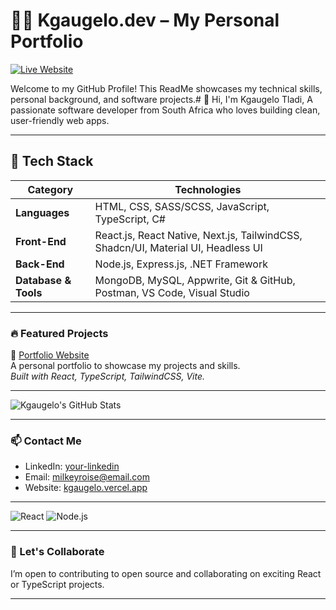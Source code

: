 # 👨‍💻 Kgaugelo.dev – My Personal Portfolio

[![Live Website](https://img.shields.io/badge/Live%20Site-kgaugelo.vercel.app-00C853?style=for-the-badge&logo=vercel&logoColor=white)](https://kgaugelo.vercel.app/)

Welcome to my GitHub Profile! This ReadMe showcases my technical skills, personal background, and software projects.# 👋 Hi, I'm Kgaugelo Tladi,
A passionate software developer from South Africa who loves building clean, user-friendly web apps.

---

## 🧩 Tech Stack

| **Category**    | **Technologies**                                                                 |
|-----------------|-----------------------------------------------------------------------------------|
| **Languages**   | HTML, CSS, SASS/SCSS, JavaScript, TypeScript, C#                                            |
| **Front-End**   | React.js, React Native, Next.js, TailwindCSS, Shadcn/UI, Material UI, Headless UI              |
| **Back-End**    | Node.js, Express.js, .NET Framework                                              |
| **Database & Tools** | MongoDB, MySQL, Appwrite, Git & GitHub, Postman, VS Code, Visual Studio     |

---

### 🔥 Featured Projects

🔗 [Portfolio Website](https://kgaugelo.vercel.app)  
A personal portfolio to showcase my projects and skills.  
_Built with React, TypeScript, TailwindCSS, Vite._

---

![Kgaugelo's GitHub Stats](https://github-readme-stats.vercel.app/api?username=Roise-s&show_icons=true&theme=radical)

---

### 📫 Contact Me
- LinkedIn: [your-linkedin]([https://linkedin.com/in/yourname](https://www.linkedin.com/in/kgaugelo-tladi-1060262b9/))
- Email: milkeyroise@email.com
- Website: [kgaugelo.vercel.app](https://kgaugelo.vercel.app)

---

![React](https://img.shields.io/badge/React-20232A?style=for-the-badge&logo=react)
![Node.js](https://img.shields.io/badge/Node.js-339933?style=for-the-badge&logo=nodedotjs&logoColor=white)


---

### 🤝 Let's Collaborate
I’m open to contributing to open source and collaborating on exciting React or TypeScript projects.


---




